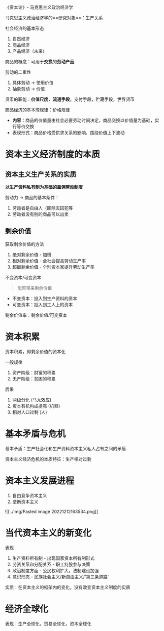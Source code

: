 《资本论》- 马克思主义政治经济学

马克思主义政治经济学的==研究对象==：生产关系

社会经济的基本形态
1. 自然经济
2. 商品经济
3. 产品经济（未来）

商品的概念：可用于**交换**的**劳动产品**

劳动的二重性

1. 具体劳动 -> 使用价值
2. 抽象劳动 -> 价值

货币的职能：**价值尺度**，**流通手段**，支付手段，贮藏手段，世界货币

商品经济的基本瑰规律：价格规律

- **内容**：商品的价值量由社会必要劳动时间决定，商品交换以价值量为基础，实行等价交换
- 表现形式：商品价格受供求关系的影响，围绕价值上下波动

# 资本主义经济制度的本质

## 资本主义生产关系的实质

**以生产资料私有制为基础的雇佣劳动制度**

劳动力 -> 商品的基本条件：

1. 劳动者是自由人（即除去囚犯等
2. 劳动者没有别的商品可以出卖

## 剩余价值

获取剩余价值的方法

1. 绝对剩余价值 - 加班
2. 相对剩余价值 - 全社会提高劳动生产率
3. 超额剩余价值 -  个别资本家提升劳动生产率

不变资本/可变资本

> 能否带来剩余价值

- 不变资本：投入到生产资料的资本
- 可变资本：投入到工人上的资本

剩余价值率：剩余价值/可变资本


# 资本积累

资本积累，即剩余价值的资本化

一般规律

1. 资产阶级：财富的积累
2. 无产阶级：贫困的积累

后果

1. 两级分化 (马太效应)
2. 资本有机构成提高 (机器)
3. 相对人口过剩 (人)

# 基本矛盾与危机

基本矛盾：生产社会化和生产资料资本主义私人占有之间的矛盾

资本主义经济危机的本质特征：生产相对过剩


# 资本主义发展进程

1. 自由竞争资本主义
2. 垄断资本主义

![[../img/Pasted image 20221212163534.png]]


# 当代资本主义的新变化

表现

1. 生产资料所有制 - 出现国家资本所有制形式
2. 劳资关系和分配关系 - 职工持股参与决策
3. 政治制度方面 - 公民权利扩大，法制建设加强
4. 意识形态 - 民族社会主义/新自由主义/'第三条道路'

实质：在资本主义的框架内的变化，没有改变资本主义制度的实质

# 经济全球化

表现：生产全球化，贸易全球化，资本全球化